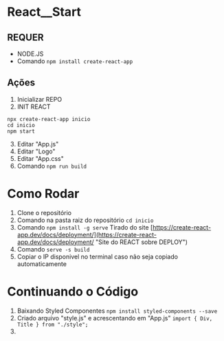# React__Start

## REQUER

* NODE.JS
* Comando `npm install create-react-app`

## Ações

1. Inicializar REPO
2. INIT REACT

```Terminal
npx create-react-app inicio
cd inicio
npm start
```

3. Editar "App.js"
4. Editar "Logo"
5. Editar "App.css"
6. Comando  `npm run build`

# Como Rodar

1. Clone o repositório
2. Comando na pasta raiz do repositório  `cd inicio`
3. Comando `npm install -g serve` Tirado do site [https://create-react-app.dev/docs/deployment/](https://create-react-app.dev/docs/deployment/ "Site do REACT sobre DEPLOY")
4. Comando `serve -s build`
5. Copiar o IP disponivel no terminal caso não seja copiado automaticamente

# Continuando o Código

1. Baixando Styled Componentes `npm install styled-components --save`
2. Criado arquivo "style.js" e acrescentando em "App.js" `import { Div, Title } from "./style";`
3.

